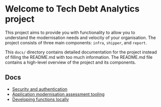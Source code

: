 # Welcome to Tech Debt Analytics project

This project aims to provide you with functionality to allow you to understand the modernisation needs and velocity of your organisation. The project consists of three main components: `infra`, `shipper`, and `report`.

This `docs/` directory contains detailed documentation for the project instead of filling the README.md with too much information. The README.md file contains a high-level overview of the project and its components.

## Docs
- [Security and authentication](security_and_authentication.md)
- [Application modernisation assessment tooling](appcat.md)
- [Developing functions locally](developing_functions_locally.md)
